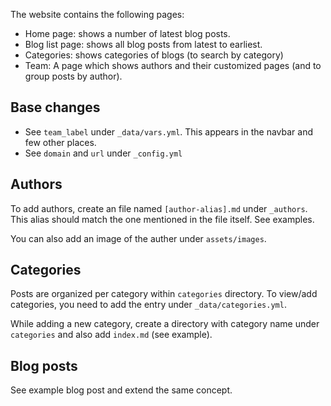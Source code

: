 The website contains the following pages:
- Home page: shows a number of latest blog posts.
- Blog list page: shows all blog posts from latest to earliest.
- Categories: shows categories of blogs (to search by category)
- Team: A page which shows authors and their customized pages (and to group posts by author).

## Base changes

- See `team_label` under `_data/vars.yml`. This appears in the navbar and few other places.
- See `domain` and `url` under `_config.yml`

## Authors

To add authors, create an file named `[author-alias].md` under `_authors`.
This alias should match the one mentioned in the file itself.
See examples.

You can also add an image of the auther under `assets/images`.

## Categories

Posts are organized per category within `categories` directory. To view/add categories,
you need to add the entry under `_data/categories.yml`.

While adding a new category, create a directory with category name under `categories` and also
add `index.md` (see example).

## Blog posts

See example blog post and extend the same concept.
